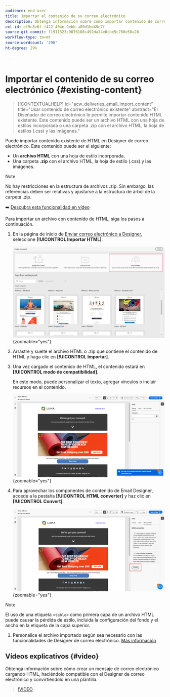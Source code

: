 ```yaml
---
audience: end-user
title: Importar el contenido de su correo electrónico
description: Obtenga información sobre cómo importar contenido de correo electrónico
exl-id: ef9c8e6f-f422-404e-9ebb-a89d1bd45e7f
source-git-commit: f1911523c9076188c492da24e0cbe5c760e58a28
workflow-type: tm+mt
source-wordcount: '290'
ht-degree: 29%

---
```


# Importar el contenido de su correo electrónico {#existing-content}

>[!CONTEXTUALHELP]
>id="acw_deliveries_email_import_content"
>title="Usar contenido de correo electrónico existente"
>abstract="El Diseñador de correo electrónico le permite importar contenido HTML existente. Este contenido puede ser un archivo HTML con una hoja de estilos incorporada o una carpeta .zip con el archivo HTML, la hoja de estilos (.css) y las imágenes."

Puede importar contenido existente de HTML en Designer de correo electrónico. Este contenido puede ser el siguiente:

* Un **archivo HTML** con una hoja de estilo incorporada.
* Una carpeta **.zip** con el archivo HTML, la hoja de estilo (.css) y las imágenes.

>[!NOTE]
>
>No hay restricciones en la estructura de archivos .zip. Sin embargo, las referencias deben ser relativas y ajustarse a la estructura de árbol de la carpeta .zip.

➡️ [Descubra esta funcionalidad en vídeo](#video)

Para importar un archivo con contenido de HTML, siga los pasos a continuación.

1. En la página de inicio de [Enviar correo electrónico a Designer](get-started-email-designer.md), seleccione **[!UICONTROL Importar HTML]**.

   ![Captura de pantalla que muestra la opción Importar HTML en la página de inicio de Designer de correo electrónico.](assets/html-import.png){zoomable="yes"}

1. Arrastre y suelte el archivo HTML o .zip que contiene el contenido de HTML y haga clic en **[!UICONTROL Importar]**.

1. Una vez cargado el contenido de HTML, el contenido estará en **[!UICONTROL modo de compatibilidad]**.

   En este modo, puede personalizar el texto, agregar vínculos o incluir recursos en el contenido.

   ![Captura de pantalla que muestra el contenido subido de HTML en modo de compatibilidad.](assets/html-imported.png){zoomable="yes"}

1. Para aprovechar los componentes de contenido de Email Designer, accede a la pestaña **[!UICONTROL HTML converter]** y haz clic en **[!UICONTROL Convert]**.

   ![Captura de pantalla que muestra la ficha Convertidor de HTML y el botón Convertir.](assets/html-imported-2.png){zoomable="yes"}

>[!NOTE]
>
>El uso de una etiqueta `<table>` como primera capa de un archivo HTML puede causar la pérdida de estilo, incluida la configuración del fondo y el ancho en la etiqueta de la capa superior.

1. Personalice el archivo importado según sea necesario con las funcionalidades de Designer de correo electrónico. [Más información](content-components.md)

## Vídeos explicativos {#video}

Obtenga información sobre cómo crear un mensaje de correo electrónico cargando HTML, haciéndolo compatible con el Designer de correo electrónico y convirtiéndolo en una plantilla.

>[!VIDEO](https://video.tv.adobe.com/v/3447035/?quality=12&captions=spa)